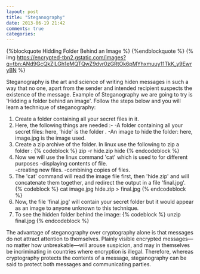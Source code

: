 ```yaml
---
layout: post
title: "Steganography"
date: 2013-06-19 21:42
comments: true
categories: 
---
```

{%blockquote Hidding Folder Behind an Image %}
{%endblockquote %}
{% img https://encrypted-tbn2.gstatic.com/images?q=tbn:ANd9GcQkZlLGh1eMQTQwZ9dvr0zGRtOk6pMYhxmuuy11TkK_y9EwryBN %}

Steganography is the art and science of writing hiden messages in such a way that no one, 
apart from the sender and intended recipient suspects the existence of the message. 
Example of Steganography we are going to try is 'Hidding a folder behind an image'.
Follow the steps below and you will learn a technique of steganography:

1. Create a folder containing all your secret files in it.
2. Here, the following things are needed :-
	-A folder containing all your secret files: here, 'hide' is the folder .
	-An image to hide the folder: here, image.jpg is the image used. 
3. Create a zip archive of the folder. In linux use the following to zip a folder :
	{% codeblock %} 
	zip -r hide.zip hide
	{% endcodeblock %}
4. Now we will use the linux command 'cat' which is used to for different purposes
	-displaying contents of file.	
	-creating new files.
	-combining copies of files.
5. The 'cat' command will read the image file first, then 'hide.zip' and will concatenate them together, and redirect the output in a file 'final.jpg'.
	{% codeblock %}
	cat image.jpg hide.zip > final.jpg
	{% endcodeblock %}
6. Now, the file 'final.jpg' will contain your secret folder but it would appear as an image to anyone unknown to this technique.
7. To see the hidden folder behind the image:
	{% codeblock %}
	unzip final.jpg
	{% endcodeblock %}

The advantage of steganography over cryptography alone is that messages do not attract attention to themselves. Plainly visible encrypted messages—no matter how unbreakable—will arouse suspicion, and may in themselves be incriminating in countries where encryption is illegal. Therefore, whereas cryptography protects the contents of a message, steganography can be said to protect both messages and communicating parties.
